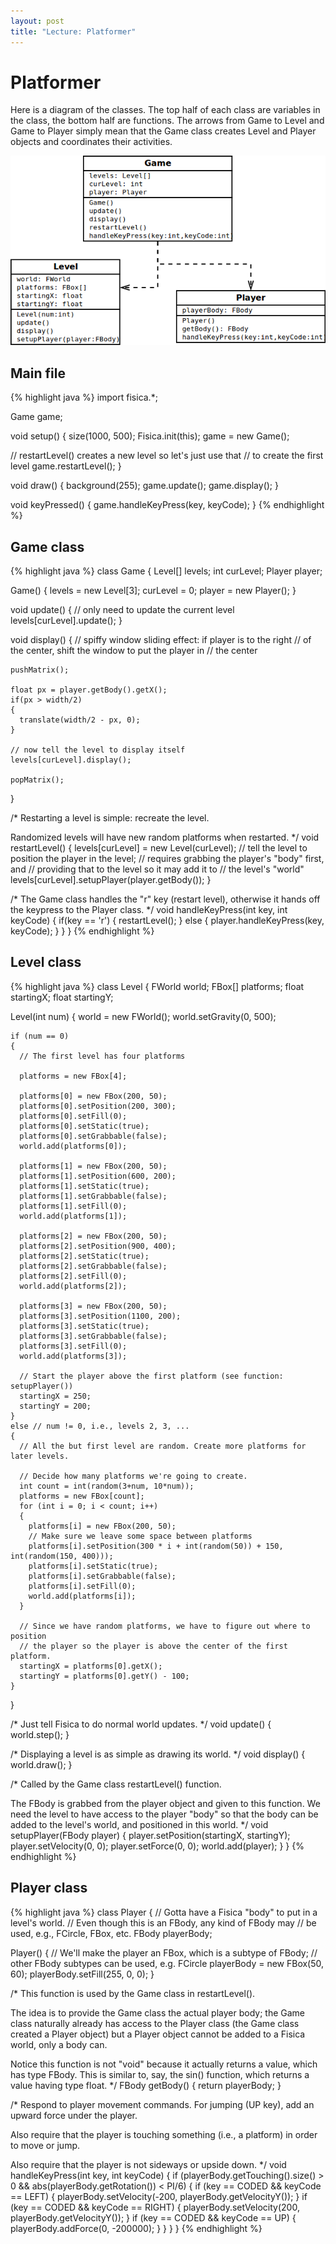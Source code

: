 ```yaml
---
layout: post
title: "Lecture: Platformer"
---
```


# Platformer

Here is a diagram of the classes. The top half of each class are
variables in the class, the bottom half are functions. The arrows from
Game to Level and Game to Player simply mean that the Game class
creates Level and Player objects and coordinates their activities.

<div style="text-align: center">
<img src="/images/platformer-diagram.png" title="Platformer class diagram" alt="Platformer class diagram" />
</div>

## Main file
{% highlight java %}
import fisica.*;

Game game;

void setup()
{
  size(1000, 500);
  Fisica.init(this);
  game = new Game();
  
  // restartLevel() creates a new level so let's just use that
  // to create the first level
  game.restartLevel();
}

void draw()
{
  background(255);
  game.update();
  game.display();
}

void keyPressed()
{
  game.handleKeyPress(key, keyCode);
}
{% endhighlight %}

## Game class
{% highlight java %}
class Game
{
  Level[] levels;
  int curLevel;
  Player player;
  
  Game()
  {
    levels = new Level[3];
    curLevel = 0;
    player = new Player();
  }
  
  void update()
  {
    // only need to update the current level
    levels[curLevel].update();
  }
  
  void display()
  {
    // spiffy window sliding effect: if player is to the right
    // of the center, shift the window to put the player in
    // the center
    
    pushMatrix();
    
    float px = player.getBody().getX();
    if(px > width/2)
    {
      translate(width/2 - px, 0);
    }
    
    // now tell the level to display itself 
    levels[curLevel].display();
    
    popMatrix();
  }
  
  /*
   Restarting a level is simple: recreate the level.
   
   Randomized levels will have new random platforms when restarted.
  */
  void restartLevel()
  {
    levels[curLevel] = new Level(curLevel);
    // tell the level to position the player in the level;
    // requires grabbing the player's "body" first, and
    // providing that to the level so it may add it to
    // the level's "world"
    levels[curLevel].setupPlayer(player.getBody());
  }
  
  /*
   The Game class handles the "r" key (restart level),
   otherwise it hands off the keypress to the Player class.
  */
  void handleKeyPress(int key, int keyCode)
  {
    if(key == 'r')
    {
      restartLevel();
    }
    else
    {
      player.handleKeyPress(key, keyCode);
    }
  }
}
{% endhighlight %}

## Level class
{% highlight java %}
class Level
{
  FWorld world;
  FBox[] platforms;
  float startingX;
  float startingY;

  Level(int num)
  {
    world = new FWorld();
    world.setGravity(0, 500);

    if (num == 0)
    {
      // The first level has four platforms
      
      platforms = new FBox[4];

      platforms[0] = new FBox(200, 50);
      platforms[0].setPosition(200, 300);
      platforms[0].setFill(0);
      platforms[0].setStatic(true);
      platforms[0].setGrabbable(false);
      world.add(platforms[0]);

      platforms[1] = new FBox(200, 50);
      platforms[1].setPosition(600, 200);
      platforms[1].setStatic(true);
      platforms[1].setGrabbable(false);
      platforms[1].setFill(0);
      world.add(platforms[1]);

      platforms[2] = new FBox(200, 50);
      platforms[2].setPosition(900, 400);
      platforms[2].setStatic(true);
      platforms[2].setGrabbable(false);
      platforms[2].setFill(0);
      world.add(platforms[2]);

      platforms[3] = new FBox(200, 50);
      platforms[3].setPosition(1100, 200);
      platforms[3].setStatic(true);
      platforms[3].setGrabbable(false);
      platforms[3].setFill(0);
      world.add(platforms[3]);

      // Start the player above the first platform (see function: setupPlayer())
      startingX = 250;
      startingY = 200;
    }
    else // num != 0, i.e., levels 2, 3, ...
    {
      // All the but first level are random. Create more platforms for later levels.
      
      // Decide how many platforms we're going to create.
      int count = int(random(3+num, 10*num));
      platforms = new FBox[count];
      for (int i = 0; i < count; i++)
      {
        platforms[i] = new FBox(200, 50);
        // Make sure we leave some space between platforms
        platforms[i].setPosition(300 * i + int(random(50)) + 150, int(random(150, 400)));
        platforms[i].setStatic(true);
        platforms[i].setGrabbable(false);
        platforms[i].setFill(0);
        world.add(platforms[i]);
      }

      // Since we have random platforms, we have to figure out where to position
      // the player so the player is above the center of the first platform.
      startingX = platforms[0].getX();
      startingY = platforms[0].getY() - 100;
    }
  }

  /*
   Just tell Fisica to do normal world updates.
  */
  void update()
  {
    world.step();
  }

  /*
   Displaying a level is as simple as drawing its world.
  */
  void display()
  {
    world.draw();
  } 

  /*
   Called by the Game class restartLevel() function.
   
   The FBody is grabbed from the player object and given to this function.
   We need the level to have access to the player "body" so that the body
   can be added to the level's world, and positioned in this world.
   */
  void setupPlayer(FBody player)
  {
    player.setPosition(startingX, startingY);
    player.setVelocity(0, 0);
    player.setForce(0, 0);
    world.add(player);
  }
}
{% endhighlight %}

## Player class
{% highlight java %}
class Player
{
  // Gotta have a Fisica "body" to put in a level's world.
  // Even though this is an FBody, any kind of FBody may
  // be used, e.g., FCircle, FBox, etc.
  FBody playerBody;

  Player()
  {
    // We'll make the player an FBox, which is a subtype of FBody;
    // other FBody subtypes can be used, e.g. FCircle
    playerBody = new FBox(50, 60);
    playerBody.setFill(255, 0, 0);
  }

  /*
   This function is used by the Game class in restartLevel().
   
   The idea is to provide the Game class the actual player body;
   the Game class naturally already has access to the Player class
   (the Game class created a Player object) but a Player object
   cannot be added to a Fisica world, only a body can.
   
   Notice this function is not "void" because it actually returns
   a value, which has type FBody. This is similar to, say, the sin()
   function, which returns a value having type float.
  */
  FBody getBody()
  {
    return playerBody;
  }

  /*
   Respond to player movement commands. For jumping (UP key),
   add an upward force under the player.
   
   Also require that the player is touching something (i.e.,
   a platform) in order to move or jump.
   
   Also require that the player is not sideways or upside down.
  */
  void handleKeyPress(int key, int keyCode)
  {
    if (playerBody.getTouching().size() > 0 && abs(playerBody.getRotation()) < PI/6)
    {
      if (key == CODED && keyCode == LEFT)
      {
        playerBody.setVelocity(-200, playerBody.getVelocityY());
      }
      if (key == CODED && keyCode == RIGHT)
      {
        playerBody.setVelocity(200, playerBody.getVelocityY());
      }
      if (key == CODED && keyCode == UP)
      {
        playerBody.addForce(0, -200000);
      }
    }
  }
}
{% endhighlight %}
